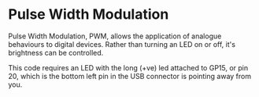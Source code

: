 # Pulse Width Modulation

Pulse Width Modulation, PWM, allows the application of analogue behaviours to digital devices. Rather than turning an LED on or off, it's brightness can be controlled.

This code requires an LED with the long (+ve) led attached to GP15, or pin 20, which is the bottom left pin in the USB connector is pointing away from you.
